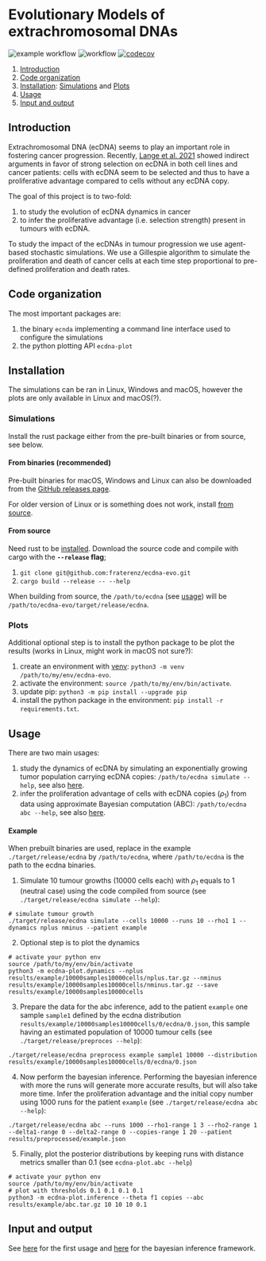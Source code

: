 # Evolutionary Models of extrachromosomal DNAs
![example workflow](https://github.com/fraterenz/ecdna-evo/actions/workflows/clippy-fmt.yml/badge.svg)
![workflow](https://github.com/fraterenz/ecdna-evo/actions/workflows/test.yml/badge.svg)
[![codecov](https://codecov.io/gh/fraterenz/ecdna-evo/branch/master/graph/badge.svg?token=0ZLN5UWXQQ)](https://codecov.io/gh/fraterenz/ecdna-evo)

1. [Introduction](#introduction)
2. [Code organization](#code-organization)
3. [Installation](#installation): [Simulations](#simulations) and [Plots](#plots)
4. [Usage](#usage)
5. [Input and output](#input-and-output)

## Introduction
Extrachromosomal DNA (ecDNA) seems to play an important role in fostering
cancer progression. Recently, [Lange et al. 2021](https://www.biorxiv.org/content/10.1101/2021.06.11.447968v1)
showed indirect arguments in favor of strong selection on ecDNA in both cell
lines and cancer patients: cells with ecDNA seem to be selected and thus to
have a proliferative advantage compared to cells without any ecDNA copy.

The goal of this project is to two-fold:

1. to study the evolution of ecDNA dynamics in cancer
2. to infer the proliferative advantage (i.e. selection strength) present in
   tumours with ecDNA.

To study the impact of the ecDNAs in tumour progression we use agent-based
stochastic simulations. We use a Gillespie algorithm to simulate the
proliferation and death of cancer cells at each time step proportional to
pre-defined proliferation and death rates.

## Code organization
The most important packages are:

1. the binary `ecnda` implementing a command line interface used to configure
   the simulations
2. the python plotting API `ecdna-plot`

## Installation
The simulations can be ran in Linux, Windows and macOS, however the plots are
only available in Linux and macOS(?).

### Simulations
Install the rust package either from the pre-built binaries or from source, see
below.

#### From binaries (recommended)
Pre-built binaries for macOS, Windows and Linux can also be downloaded from the
[GitHub releases page](https://github.com/fraterenz/ecdna-evo/releases).

For older version of Linux or is something does not work, install
[from source](#from-source).

#### From source
Need rust to be [installed](https://www.rust-lang.org/tools/install). Download
the source code and compile with cargo with the **`--release` flag**;
1. `git clone git@github.com:fraterenz/ecdna-evo.git`
2. `cargo build --release -- --help`

When building from source, the `/path/to/ecdna` (see [usage](#Usage)) will be
`/path/to/ecdna-evo/target/release/ecdna`.

### Plots
Additional optional step is to install the python package to be plot the
results (works in Linux, might work in macOS not sure?):

1. create an environment with
   [venv](https://docs.python.org/3/library/venv.html#creating-virtual-environments):
   `python3 -m venv /path/to/my/env/ecdna-evo`.
2. activate the environment: `source /path/to/my/env/bin/activate`.
3. update pip: `python3 -m pip install --upgrade pip`
4. install the python package in the environment: `pip install -r
   requirements.txt`.

## Usage
There are two main usages:

1. study the dynamics of ecDNA by simulating an exponentially growing tumor
   population carrying ecDNA copies: `/path/to/ecdna simulate --help`, see also
   [here](./dynamics.md).
2. infer the proliferation advantage of cells with ecDNA copies ($\rho_1$) from
   data using approximate Bayesian computation (ABC): `/path/to/ecdna abc --help`,
   see also [here](./abc.md).

#### Example
When prebuilt binaries are used, replace in the example
`./target/release/ecdna` by `/path/to/ecdna`, where `/path/to/ecdna` is the
path to the ecdna binaries.

1. Simulate 10 tumour growths (10000 cells each) with $\rho_1$ equals to 1
   (neutral case) using the code compiled from source (see
   `./target/release/ecdna simulate --help`):
```shell
# simulate tumour growth
./target/release/ecdna simulate --cells 10000 --runs 10 --rho1 1 --dynamics nplus nminus --patient example
```

2. Optional step is to plot the dynamics
```shell
# activate your python env
source /path/to/my/env/bin/activate
python3 -m ecdna-plot.dynamics --nplus results/example/10000samples10000cells/nplus.tar.gz --nminus results/example/10000samples10000cells/nminus.tar.gz --save results/example/10000samples10000cells
```

3. Prepare the data for the abc inference, add to the patient `example` one sample
`sample1` defined by the ecdna distribution
`results/example/10000samples10000cells/0/ecdna/0.json`, this sample having an
estimated population of 10000 tumour cells (see
`./target/release/preproces --help`):
```shell
./target/release/ecdna preprocess example sample1 10000 --distribution results/example/10000samples10000cells/0/ecdna/0.json
```

4. Now perform the bayesian inference.
Performing the bayesian inference with more the runs will generate more
accurate results, but will also take more time.
Infer the proliferation advantage and the initial copy number using 1000 runs
for the patient `example` (see `./target/release/ecdna abc --help`):
```shell
./target/release/ecdna abc --runs 1000 --rho1-range 1 3 --rho2-range 1 --delta1-range 0 --delta2-range 0 --copies-range 1 20 --patient results/preprocessed/example.json
 ```

5. Finally, plot the posterior distributions by keeping runs with distance metrics
smaller than 0.1 (see `ecdna-plot.abc --help`)
```shell
# activate your python env
source /path/to/my/env/bin/activate
# plot with thresholds 0.1 0.1 0.1 0.1
python3 -m ecdna-plot.inference --theta f1 copies --abc results/example/abc.tar.gz 10 10 10 0.1
```

## Input and output
See [here](./dynamics.md) for the first usage and [here](./abc.md) for the
bayesian inference framework.

